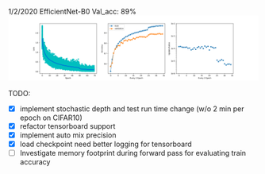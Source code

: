 1/2/2020 EfficientNet-B0 Val_acc: 89%
![alt text](https://github.com/fred2167/Personal-Project/blob/master/EfficientNet/CheckPoints/70epoch.png?raw=true)

TODO:
- [x] implement stochastic depth and test run time change (w/o 2 min per epoch on CIFAR10)
- [x] refactor tensorboard support
- [x] implement auto mix precision
- [x] load checkpoint need better logging for tensorboard
- [ ] Investigate memory footprint during forward pass for evaluating train accuracy
